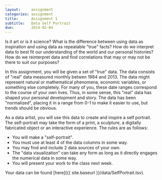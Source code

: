```yaml
---
layout:     assignment
categories: assignment
title:      Assignment 1
subtitle:   Data Self Portrait
due:        2014-02-04
---
```


Is it art or is it science?  What is the difference between using data as inspiration and using data as repeatable "true" facts?  How do we interpret data to best fit our understanding of the world and our personal histories?  How do we reinterpret data and find correlations that may or may not be there to suit our purposes?

In this assignment, you will be given a set of "true" data.  The data consists of "real" data measured monthly betwen 1984 and 2013.  The data might represent natural or mathematical phenomena, economic variables, or something else completely.  For many of you, these date ranges correspond to the course of your own lives.  Thus, in some sense, this "real" data has shaped your personal development and story.  The data has been "normalized", placing it in a range from 0-1 to make it easier to use, but trends should be obvious.

As a data artist, you will use this data to create and inspire a self portrait.  The self-portrait may take the form of a print, a sculpture, a digitally fabricated object or an interactive experience.  The rules are as follows:

- You will make a "self-portrait".
- You must use at least 4 of the data columns in some way.
- You may find and include 2 data sources of your own.
- The "data visualization" can take any form as long as it directly engages the numerical data in some way.
- You will present your work to the class next week.

Your data can be found [here]({{ site.baseurl }}/data/SelfPortrait.tsv).